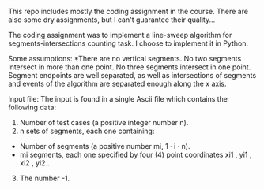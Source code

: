 This repo includes mostly the coding assignment in the course.
There are also some dry assignments, but I can't guarantee their quality...

The coding assignment was to implement a line-sweep algorithm for segments-intersections counting task. 
I choose to implement it in Python.

Some assumptions: 
  *There are no vertical segments.
  No two segments intersect in more than one point.
  No three segments intersect in one point.
  Segment endpoints are well separated, as well as intersections of segments and events of the algorithm are separated enough along the x axis.

Input file:
The input is found in a single Ascii file which contains the following data:
1. Number of test cases (a positive integer number n).
2. n sets of segments, each one containing:
  * Number of segments (a positive number mi, 1 · i · n).
  * mi segments, each one specified by four (4) point coordinates xi1 , yi1 , xi2 , yi2 .
3. The number -1.
